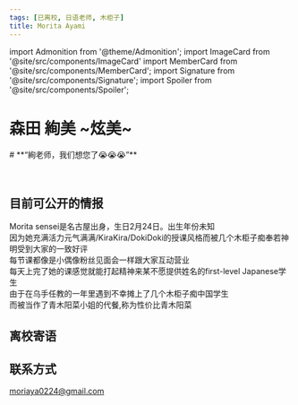 ```yaml
---
tags: [已离校, 日语老师, 木柜子]
title: Morita Ayami
---
```


import Admonition from '@theme/Admonition';
import ImageCard from '@site/src/components/ImageCard'
import MemberCard from '@site/src/components/MemberCard';
import Signature from '@site/src/components/Signature';
import Spoiler from '@site/src/components/Spoiler';

# 森田 絢美 <Spoiler>~炫美~</Spoiler>

<Admonition type="tip" icon="🗄" title="进条目啥都别说，先一起喊：">
# **“絢老师，我们想您了😭😭😭”**
</Admonition>

<MemberCard
  name="月之森的仓田真白本人"
  subtitle="作者"
  avatar="https://lain.bgm.tv/pic/user/c/000/83/12/831297.jpg"
  link="https://bgm.tv/user/831297"
/>

<br />

<ImageCard
  image='/img/reality/people/EALC_Morita_Ayami.jpg'
  title='EALC_Morita_Ayami'
  description='乌手（前）日语教师，深受乌二部员喜爱。'
  link='https://ealc.wustl.edu/people/ayami-morita'
/>
## 目前可公开的情报

Morita sensei是名古屋出身，生日2月24日。<Spoiler>出生年份未知</Spoiler>\
因为她充满活力<Spoiler>元气满满/KiraKira/DokiDoki</Spoiler>的授课风格而<Spoiler>被几个木柜子痴奉若神明</Spoiler>受到大家的一致好评\
每节课都像是小偶像粉丝见面会一样跟大家互动营业\
每天上完了她的课感觉就能打起精神来<Signature>某不愿提供姓名的first-level Japanese学生</Signature>\
由于在乌手任教的一年里遇到<Spoiler>不幸摊上</Spoiler>了几个<Spoiler>木柜子痴</Spoiler>中国学生\
而被当作了青木阳菜小姐的代餐,称为<Spoiler>性价比青木阳菜</Spoiler>

## 离校寄语
<Admonition type="tip" icon="🎓" title="こんがっき">
  <MemberCard
    name="森田 絢美"
    subtitle="作者"
    avatar="/img/reality/people/EALC_Morita_Ayami.jpg"
    link="moriaya0224@gmail.com"
  />
  <ImageCard
    image='/img/screenshot/离校寄语.png'
    title=' '
  />
</Admonition>
    
## 联系方式
    
 moriaya0224@gmail.com
